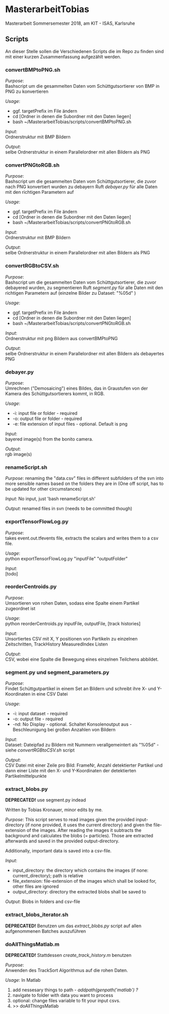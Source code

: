 # MasterarbeitTobias
Masterarbeit Sommersemester 2018, am KIT - ISAS, Karlsruhe


## Scripts

An dieser Stelle sollen die Verschiedenen Scripts die im Repo zu finden sind mit einer kurzen Zusammenfassung aufgezählt werden.

### convertBMPtoPNG.sh

_Purpose_:   
Bashscript um die gesammelten Daten vom Schüttgutsortierer von BMP in PNG zu konvertieren

_Usage_:  
* ggf. targetPrefix im File ändern
* cd [Ordner in denen die Subordner mit den Daten liegen]
* bash ~/MasterarbeitTobias/scripts/convertBMPtoPNG.sh

_Input_:  
    Ordnerstruktur mit BMP Bildern

_Output_:  
selbe Ordnerstruktur in einem Parallelordner mit allen Bildern als PNG

### convertPNGtoRGB.sh

_Purpose_:   
Bashscript um die gesammelten Daten vom Schüttgutsortierer, die zuvor nach PNG konvertiert wurden zu debayern
Ruft *debayer.py* für alle Daten mit den richtigen Parametern auf

_Usage_:  
* ggf. targetPrefix im File ändern
* cd [Ordner in denen die Subordner mit den Daten liegen]
* bash ~/MasterarbeitTobias/scripts/convertPNGtoRGB.sh

_Input_:  
    Ordnerstruktur mit BMP Bildern

_Output_:  
selbe Ordnerstruktur in einem Parallelordner mit allen Bildern als PNG

### convertRGBtoCSV.sh

_Purpose_:   
Bashscript um die gesammelten Daten vom Schüttgutsortierer, die zuvor debayered wurden, zu segmentieren
Ruft *segment.py* für alle Daten mit den richtigen Parametern auf (einzelne Bilder zu Dataset: "%05d" )

_Usage_:  
* ggf. targetPrefix im File ändern
* cd [Ordner in denen die Subordner mit den Daten liegen]
* bash ~/MasterarbeitTobias/scripts/convertPNGtoRGB.sh

_Input_:  
    Ordnerstruktur mit png Bildern aus convertBMPtoPNG

_Output_:  
selbe Ordnerstruktur in einem Parallelordner mit allen Bildern als debayertes PNG


### debayer.py

_Purpose_:  
Umrechnen ("Demosaicing") eines Bildes, das in Graustufen von der Kamera des Schüttgutsortierers kommt, in RGB.

_Usage_:  
* -i: input file or folder - required
* -o: output file or folder - required
* -e: file extension of input files - optional. Default is png

_Input_:  
bayered image(s) from the bonito camera.

_Output_:  
rgb image(s)

### renameScript.sh

_Purpose_:
renaming the "data.csv" files in different subfolders of the svn into more sensible names based on the folders they are in
(One off script, has to be updated for other circumstances)

_Input_:
No input, just 'bash renameScript.sh'

_Output_:
renamed files in svn (needs to be committed though)

### exportTensorFlowLog.py

_Purpose_:  
takes event.out.tfevents file, extracts the scalars and writes them to a csv file.

_Usage_:  
python exportTensorFlowLog.py "inputFile" "outputFolder"

_Input_:  
[todo]


### reorderCentroids.py

_Purpose_:   
Umsortieren von rohen Daten, sodass eine Spalte einem Partikel zugeordnet ist

_Usage_:   
python reorderCentroids.py inputFile, outputFile, [track histories]

_Input_:   
Unsortiertes CSV mit X, Y positionen von Partikeln zu einzelnen Zeitschritten, TrackHistory MeasuredIndex Listen

_Output_:  
CSV, wobei eine Spalte die Bewegung eines einzelnen Teilchens abbildet.

### segment.py und segment_parameters.py


_Purpose_:  
Findet Schüttgutpartikel in einem Set an Bildern und schreibt ihre X- und Y-Koordinaten in eine CSV Datei

_Usage_:  
* -i: input dataset - required 
* -o: output file - required
* -nd: No Display - optional. Schaltet Konsolenoutput aus - Beschleunigung bei großen Anzahlen von Bildern

_Input_:  
Dataset: Dateipfad zu Bildern mit Nummern verallgemeintert als "%05d" - siehe *convertRGBtoCSV.sh* script

_Output_:  
CSV Datei mit einer Zeile pro Bild: FrameNr, Anzahl detektierter Partikel und dann einer Liste mit den X- und Y-Koordinaten der detektierten Partikelmittelpunkte

### extract_blobs.py

**DEPRECATED!**
use segment.py indead

Written by Tobias Kronauer, minor edits by me.

_Purpose_:
This script serves to read images given the  provided input-directory (if none provided,
it uses the current directory) and given the file-extension of the images. After reading the images
it subtracts the background and calculates the blobs (= particles). Those are extracted afterwards
and saved in the provided output-directory.

Additionally, important data is saved into a csv-file.

_Input_:
* input_directory: the directory which contains the images (if none: current_directory); path is relative
* file_extension: file-extension of the images which shall be looked for, other files are ignored
* output_directory: directory the extracted blobs shall be saved to

_Output_:
Blobs in folders and csv-file

### extract_blobs_iterator.sh

**DEPRECATED!**
Benutzen um das *extract_blobs.py* script auf allen aufgenommenen Batches auszuführen

### doAllThingsMatlab.m

**DEPRECATED!**
Stattdessen *create_track_history.m* benutzen

_Purpose_:   
Anwenden des TrackSort Algorithmus auf die rohen Daten.

_Usage_: In Matlab  
 1. add nessesary things to path - _addpath(genpath('matlab') ?_
 2. navigate to folder with data you want to process
 3. optional: change files variable to fit your input csvs.
 4. \>\> doAllThingsMatlab

